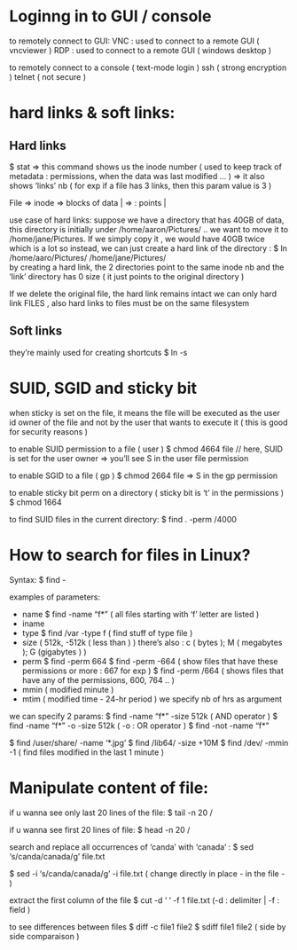 # Loginng in to GUI / console 

to remotely connect to GUI:
VNC : used to connect to a remote GUI ( vncviewer ) 
RDP : used to connect to a remote GUI ( windows desktop ) 

to remotely connect to a console ( text-mode login  ) 
ssh ( strong encryption )
telnet ( not secure ) 

# hard links & soft links:

## Hard links 
$ stat <file> 
=> this command shows us the inode number ( used to keep track of metadata : permissions, when the data was last modified … )
=> it also shows ‘links’ nb ( for exp if a file has 3 links, then this param value is 3 ) 

File ⇒  inode  ⇒  blocks of data     | ⇒ : points  |   

use case of hard links:
suppose we have a directory that has 40GB of data, this directory is initially under /home/aaron/Pictures/ .. we want to move it to /home/jane/Pictures. 
If we simply copy it , we would have 40GB twice which is a lot 
so instead, we can just create a hard link of the directory :
$ ln  /home/aaro/Pictures/<filename>   /home/jane/Pictures/<filename>  
by creating a hard link, the 2 directories point to the same inode nb and the ‘link’ directory has 0 size ( it just points to the original directory ) 

If we delete the original file, the hard link remains intact 
we can only hard link FILES , also hard links to files must be on the same filesystem 

## Soft links 
they’re mainly used for creating shortcuts 
$ ln -s 

# SUID, SGID and sticky bit 

when sticky is set on the file, it means the file will be executed as the user id owner of the file and not by the user that wants to execute it ( this is good for security reasons )

to enable SUID permission to a file ( user ) 
$ chmod 4664 file     // here, SUID is set for the user owner 
=> you’ll see S in the user file permission 

to enable SGID to a file ( gp  )
$ chmod 2664 file 
=> S in the gp permission 

to enable sticky bit perm on a directory  ( sticky bit is ‘t’ in the permissions ) 
$ chmod 1664 

to find SUID files in the current directory: 
$ find . -perm /4000

# How to search for files in Linux?

Syntax:
$ find <path>  -<parameter>  <argument> 

examples of parameters:
* name 
$ find -name “f*” ( all files starting with ‘f’ letter are listed ) 
* iname   
* type 
$ find /var -type f      ( find stuff of type file )  
* size   ( 512k, -512k ( less than ) ) 
 there’s also : c ( bytes ); M ( megabytes ); G (gigabytes ) ) 
* perm 
$ find -perm 664
$ find -perm -664   ( show files that have these permissions or more : 667 for exp )
$ find -perm /664   ( shows files that have any of the permissions, 600, 764 .. )  
* mmin ( modified minute ) 
* mtim ( modified time - 24-hr period ) 
we specify nb of hrs as argument 

we can specify 2 params:
$ find -name “f*” -size 512k       ( AND operator ) 
$ find -name “f*” -o -size 512k   ( -o : OR operator ) 
$ find -not -name “f*” 

$ find /user/share/ -name ‘*.jpg’ 
$ find /lib64/ -size +10M
$ find /dev/ -mmin -1  ( find files modified in the last 1 minute ) 


# Manipulate content of file:

if u wanna see only last 20 lines of the file:
$ tail -n 20 /<path to file>

if u wanna see first 20 lines of file:
$ head -n 20 /<path to file> 

search and replace all occurrences of ‘canda’ with ‘canada’ :
$ sed ‘s/canda/canada/g’   file.txt 

$ sed -i ‘s/canda/canada/g’ -i file.txt   ( change directly in place - in the file - ) 

extract the first column of the file 
$ cut -d ‘  ‘  -f  1 file.txt    (-d : delimiter   |    -f  : field   <column nb> ) 

 to see differences between files 
$ diff -c file1 file2 
$ sdiff file1 file2   ( side by side comparaison ) 





